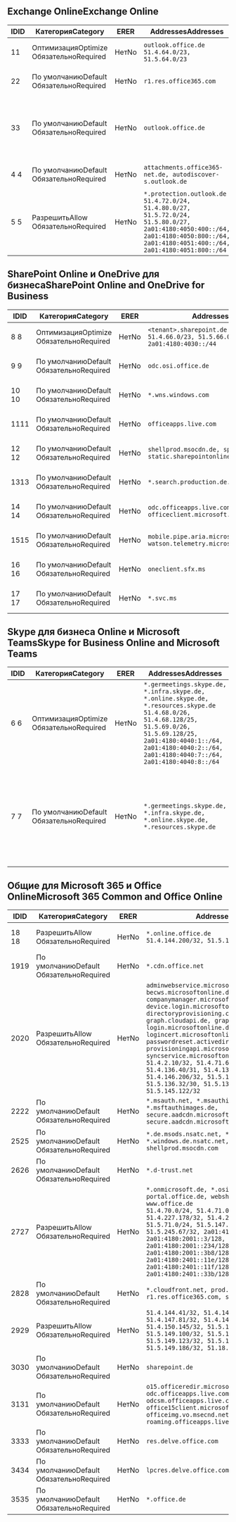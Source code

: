 <!--THIS FILE IS AUTOMATICALLY GENERATED. MANUAL CHANGES WILL BE OVERWRITTEN.-->
<!--Please contact the Office 365 Endpoints team with any questions.-->
<!--Germany endpoints version 2020120100-->
<!--File generated 2021-06-14 14:00:54.6697-->

## <a name="exchange-online"></a><span data-ttu-id="c2e32-101">Exchange Online</span><span class="sxs-lookup"><span data-stu-id="c2e32-101">Exchange Online</span></span>

<span data-ttu-id="c2e32-102">ID</span><span class="sxs-lookup"><span data-stu-id="c2e32-102">ID</span></span> | <span data-ttu-id="c2e32-103">Категория</span><span class="sxs-lookup"><span data-stu-id="c2e32-103">Category</span></span> | <span data-ttu-id="c2e32-104">ER</span><span class="sxs-lookup"><span data-stu-id="c2e32-104">ER</span></span> | <span data-ttu-id="c2e32-105">Addresses</span><span class="sxs-lookup"><span data-stu-id="c2e32-105">Addresses</span></span> | <span data-ttu-id="c2e32-106">Порты</span><span class="sxs-lookup"><span data-stu-id="c2e32-106">Ports</span></span>
-- | -------------------- | -- | ----------------------------------------------------------------------------------------------------------------------------------------------------------------------------------------- | -------------------------------
<span data-ttu-id="c2e32-107">1</span><span class="sxs-lookup"><span data-stu-id="c2e32-107">1</span></span> | <span data-ttu-id="c2e32-108">Оптимизация</span><span class="sxs-lookup"><span data-stu-id="c2e32-108">Optimize</span></span><BR><span data-ttu-id="c2e32-109">Обязательно</span><span class="sxs-lookup"><span data-stu-id="c2e32-109">Required</span></span> | <span data-ttu-id="c2e32-110">Нет</span><span class="sxs-lookup"><span data-stu-id="c2e32-110">No</span></span> | `outlook.office.de`<BR>`51.4.64.0/23, 51.5.64.0/23` | <span data-ttu-id="c2e32-111">**TCP:** 443, 80</span><span class="sxs-lookup"><span data-stu-id="c2e32-111">**TCP:** 443, 80</span></span>
<span data-ttu-id="c2e32-112">2</span><span class="sxs-lookup"><span data-stu-id="c2e32-112">2</span></span> | <span data-ttu-id="c2e32-113">По умолчанию</span><span class="sxs-lookup"><span data-stu-id="c2e32-113">Default</span></span><BR><span data-ttu-id="c2e32-114">Обязательно</span><span class="sxs-lookup"><span data-stu-id="c2e32-114">Required</span></span> | <span data-ttu-id="c2e32-115">Нет</span><span class="sxs-lookup"><span data-stu-id="c2e32-115">No</span></span> | `r1.res.office365.com` | <span data-ttu-id="c2e32-116">**TCP:** 443, 80</span><span class="sxs-lookup"><span data-stu-id="c2e32-116">**TCP:** 443, 80</span></span>
<span data-ttu-id="c2e32-117">3</span><span class="sxs-lookup"><span data-stu-id="c2e32-117">3</span></span> | <span data-ttu-id="c2e32-118">По умолчанию</span><span class="sxs-lookup"><span data-stu-id="c2e32-118">Default</span></span><BR><span data-ttu-id="c2e32-119">Обязательно</span><span class="sxs-lookup"><span data-stu-id="c2e32-119">Required</span></span> | <span data-ttu-id="c2e32-120">Нет</span><span class="sxs-lookup"><span data-stu-id="c2e32-120">No</span></span> | `outlook.office.de` | <span data-ttu-id="c2e32-121">**TCP:** 143, 25, 587, 993, 995</span><span class="sxs-lookup"><span data-stu-id="c2e32-121">**TCP:** 143, 25, 587, 993, 995</span></span>
<span data-ttu-id="c2e32-122">4 </span><span class="sxs-lookup"><span data-stu-id="c2e32-122">4</span></span> | <span data-ttu-id="c2e32-123">По умолчанию</span><span class="sxs-lookup"><span data-stu-id="c2e32-123">Default</span></span><BR><span data-ttu-id="c2e32-124">Обязательно</span><span class="sxs-lookup"><span data-stu-id="c2e32-124">Required</span></span> | <span data-ttu-id="c2e32-125">Нет</span><span class="sxs-lookup"><span data-stu-id="c2e32-125">No</span></span> | `attachments.office365-net.de, autodiscover-s.outlook.de` | <span data-ttu-id="c2e32-126">**TCP:** 443, 80</span><span class="sxs-lookup"><span data-stu-id="c2e32-126">**TCP:** 443, 80</span></span>
<span data-ttu-id="c2e32-127">5 </span><span class="sxs-lookup"><span data-stu-id="c2e32-127">5</span></span> | <span data-ttu-id="c2e32-128">Разрешить</span><span class="sxs-lookup"><span data-stu-id="c2e32-128">Allow</span></span><BR><span data-ttu-id="c2e32-129">Обязательно</span><span class="sxs-lookup"><span data-stu-id="c2e32-129">Required</span></span> | <span data-ttu-id="c2e32-130">Нет</span><span class="sxs-lookup"><span data-stu-id="c2e32-130">No</span></span> | `*.protection.outlook.de`<BR>`51.4.72.0/24, 51.4.80.0/27, 51.5.72.0/24, 51.5.80.0/27, 2a01:4180:4050:400::/64, 2a01:4180:4050:800::/64, 2a01:4180:4051:400::/64, 2a01:4180:4051:800::/64` | <span data-ttu-id="c2e32-131">**TCP:** 25, 443</span><span class="sxs-lookup"><span data-stu-id="c2e32-131">**TCP:** 25, 443</span></span>

## <a name="sharepoint-online-and-onedrive-for-business"></a><span data-ttu-id="c2e32-132">SharePoint Online и OneDrive для бизнеса</span><span class="sxs-lookup"><span data-stu-id="c2e32-132">SharePoint Online and OneDrive for Business</span></span>

<span data-ttu-id="c2e32-133">ID</span><span class="sxs-lookup"><span data-stu-id="c2e32-133">ID</span></span> | <span data-ttu-id="c2e32-134">Категория</span><span class="sxs-lookup"><span data-stu-id="c2e32-134">Category</span></span> | <span data-ttu-id="c2e32-135">ER</span><span class="sxs-lookup"><span data-stu-id="c2e32-135">ER</span></span> | <span data-ttu-id="c2e32-136">Addresses</span><span class="sxs-lookup"><span data-stu-id="c2e32-136">Addresses</span></span> | <span data-ttu-id="c2e32-137">Порты</span><span class="sxs-lookup"><span data-stu-id="c2e32-137">Ports</span></span>
-- | -------------------- | -- | ------------------------------------------------------------------------------ | ----------------
<span data-ttu-id="c2e32-138">8 </span><span class="sxs-lookup"><span data-stu-id="c2e32-138">8</span></span> | <span data-ttu-id="c2e32-139">Оптимизация</span><span class="sxs-lookup"><span data-stu-id="c2e32-139">Optimize</span></span><BR><span data-ttu-id="c2e32-140">Обязательно</span><span class="sxs-lookup"><span data-stu-id="c2e32-140">Required</span></span> | <span data-ttu-id="c2e32-141">Нет</span><span class="sxs-lookup"><span data-stu-id="c2e32-141">No</span></span> | `<tenant>.sharepoint.de`<BR>`51.4.66.0/23, 51.5.66.0/23, 2a01:4180:4030::/44` | <span data-ttu-id="c2e32-142">**TCP:** 443, 80</span><span class="sxs-lookup"><span data-stu-id="c2e32-142">**TCP:** 443, 80</span></span>
<span data-ttu-id="c2e32-143">9 </span><span class="sxs-lookup"><span data-stu-id="c2e32-143">9</span></span> | <span data-ttu-id="c2e32-144">По умолчанию</span><span class="sxs-lookup"><span data-stu-id="c2e32-144">Default</span></span><BR><span data-ttu-id="c2e32-145">Обязательно</span><span class="sxs-lookup"><span data-stu-id="c2e32-145">Required</span></span> | <span data-ttu-id="c2e32-146">Нет</span><span class="sxs-lookup"><span data-stu-id="c2e32-146">No</span></span> | `odc.osi.office.de` | <span data-ttu-id="c2e32-147">**TCP:** 443, 80</span><span class="sxs-lookup"><span data-stu-id="c2e32-147">**TCP:** 443, 80</span></span>
<span data-ttu-id="c2e32-148">10 </span><span class="sxs-lookup"><span data-stu-id="c2e32-148">10</span></span> | <span data-ttu-id="c2e32-149">По умолчанию</span><span class="sxs-lookup"><span data-stu-id="c2e32-149">Default</span></span><BR><span data-ttu-id="c2e32-150">Обязательно</span><span class="sxs-lookup"><span data-stu-id="c2e32-150">Required</span></span> | <span data-ttu-id="c2e32-151">Нет</span><span class="sxs-lookup"><span data-stu-id="c2e32-151">No</span></span> | `*.wns.windows.com` | <span data-ttu-id="c2e32-152">**TCP:** 443, 80</span><span class="sxs-lookup"><span data-stu-id="c2e32-152">**TCP:** 443, 80</span></span>
<span data-ttu-id="c2e32-153">11</span><span class="sxs-lookup"><span data-stu-id="c2e32-153">11</span></span> | <span data-ttu-id="c2e32-154">По умолчанию</span><span class="sxs-lookup"><span data-stu-id="c2e32-154">Default</span></span><BR><span data-ttu-id="c2e32-155">Обязательно</span><span class="sxs-lookup"><span data-stu-id="c2e32-155">Required</span></span> | <span data-ttu-id="c2e32-156">Нет</span><span class="sxs-lookup"><span data-stu-id="c2e32-156">No</span></span> | `officeapps.live.com` | <span data-ttu-id="c2e32-157">**TCP:** 443, 80</span><span class="sxs-lookup"><span data-stu-id="c2e32-157">**TCP:** 443, 80</span></span>
<span data-ttu-id="c2e32-158">12 </span><span class="sxs-lookup"><span data-stu-id="c2e32-158">12</span></span> | <span data-ttu-id="c2e32-159">По умолчанию</span><span class="sxs-lookup"><span data-stu-id="c2e32-159">Default</span></span><BR><span data-ttu-id="c2e32-160">Обязательно</span><span class="sxs-lookup"><span data-stu-id="c2e32-160">Required</span></span> | <span data-ttu-id="c2e32-161">Нет</span><span class="sxs-lookup"><span data-stu-id="c2e32-161">No</span></span> | `shellprod.msocdn.de, spoprod-a.akamaihd.net, static.sharepointonline.com` | <span data-ttu-id="c2e32-162">**TCP:** 443, 80</span><span class="sxs-lookup"><span data-stu-id="c2e32-162">**TCP:** 443, 80</span></span>
<span data-ttu-id="c2e32-163">13</span><span class="sxs-lookup"><span data-stu-id="c2e32-163">13</span></span> | <span data-ttu-id="c2e32-164">По умолчанию</span><span class="sxs-lookup"><span data-stu-id="c2e32-164">Default</span></span><BR><span data-ttu-id="c2e32-165">Обязательно</span><span class="sxs-lookup"><span data-stu-id="c2e32-165">Required</span></span> | <span data-ttu-id="c2e32-166">Нет</span><span class="sxs-lookup"><span data-stu-id="c2e32-166">No</span></span> | `*.search.production.de.azuretrafficmanager.de` | <span data-ttu-id="c2e32-167">**TCP:** 443</span><span class="sxs-lookup"><span data-stu-id="c2e32-167">**TCP:** 443</span></span>
<span data-ttu-id="c2e32-168">14 </span><span class="sxs-lookup"><span data-stu-id="c2e32-168">14</span></span> | <span data-ttu-id="c2e32-169">По умолчанию</span><span class="sxs-lookup"><span data-stu-id="c2e32-169">Default</span></span><BR><span data-ttu-id="c2e32-170">Обязательно</span><span class="sxs-lookup"><span data-stu-id="c2e32-170">Required</span></span> | <span data-ttu-id="c2e32-171">Нет</span><span class="sxs-lookup"><span data-stu-id="c2e32-171">No</span></span> | `odc.officeapps.live.com, officeclient.microsoft.com` | <span data-ttu-id="c2e32-172">**TCP:** 443, 80</span><span class="sxs-lookup"><span data-stu-id="c2e32-172">**TCP:** 443, 80</span></span>
<span data-ttu-id="c2e32-173">15</span><span class="sxs-lookup"><span data-stu-id="c2e32-173">15</span></span> | <span data-ttu-id="c2e32-174">По умолчанию</span><span class="sxs-lookup"><span data-stu-id="c2e32-174">Default</span></span><BR><span data-ttu-id="c2e32-175">Обязательно</span><span class="sxs-lookup"><span data-stu-id="c2e32-175">Required</span></span> | <span data-ttu-id="c2e32-176">Нет</span><span class="sxs-lookup"><span data-stu-id="c2e32-176">No</span></span> | `mobile.pipe.aria.microsoft.com, ssw.live.com, watson.telemetry.microsoft.com` | <span data-ttu-id="c2e32-177">**TCP:** 443, 80</span><span class="sxs-lookup"><span data-stu-id="c2e32-177">**TCP:** 443, 80</span></span>
<span data-ttu-id="c2e32-178">16 </span><span class="sxs-lookup"><span data-stu-id="c2e32-178">16</span></span> | <span data-ttu-id="c2e32-179">По умолчанию</span><span class="sxs-lookup"><span data-stu-id="c2e32-179">Default</span></span><BR><span data-ttu-id="c2e32-180">Обязательно</span><span class="sxs-lookup"><span data-stu-id="c2e32-180">Required</span></span> | <span data-ttu-id="c2e32-181">Нет</span><span class="sxs-lookup"><span data-stu-id="c2e32-181">No</span></span> | `oneclient.sfx.ms` | <span data-ttu-id="c2e32-182">**TCP:** 443, 80</span><span class="sxs-lookup"><span data-stu-id="c2e32-182">**TCP:** 443, 80</span></span>
<span data-ttu-id="c2e32-183">17 </span><span class="sxs-lookup"><span data-stu-id="c2e32-183">17</span></span> | <span data-ttu-id="c2e32-184">По умолчанию</span><span class="sxs-lookup"><span data-stu-id="c2e32-184">Default</span></span><BR><span data-ttu-id="c2e32-185">Обязательно</span><span class="sxs-lookup"><span data-stu-id="c2e32-185">Required</span></span> | <span data-ttu-id="c2e32-186">Нет</span><span class="sxs-lookup"><span data-stu-id="c2e32-186">No</span></span> | `*.svc.ms` | <span data-ttu-id="c2e32-187">**TCP:** 443, 80</span><span class="sxs-lookup"><span data-stu-id="c2e32-187">**TCP:** 443, 80</span></span>

## <a name="skype-for-business-online-and-microsoft-teams"></a><span data-ttu-id="c2e32-188">Skype для бизнеса Online и Microsoft Teams</span><span class="sxs-lookup"><span data-stu-id="c2e32-188">Skype for Business Online and Microsoft Teams</span></span>

<span data-ttu-id="c2e32-189">ID</span><span class="sxs-lookup"><span data-stu-id="c2e32-189">ID</span></span> | <span data-ttu-id="c2e32-190">Категория</span><span class="sxs-lookup"><span data-stu-id="c2e32-190">Category</span></span> | <span data-ttu-id="c2e32-191">ER</span><span class="sxs-lookup"><span data-stu-id="c2e32-191">ER</span></span> | <span data-ttu-id="c2e32-192">Addresses</span><span class="sxs-lookup"><span data-stu-id="c2e32-192">Addresses</span></span> | <span data-ttu-id="c2e32-193">Порты</span><span class="sxs-lookup"><span data-stu-id="c2e32-193">Ports</span></span>
-- | -------------------- | -- | ----------------------------------------------------------------------------------------------------------------------------------------------------------------------------------------------------------------------------------------------- | --------------------------------------------------
<span data-ttu-id="c2e32-194">6 </span><span class="sxs-lookup"><span data-stu-id="c2e32-194">6</span></span> | <span data-ttu-id="c2e32-195">Оптимизация</span><span class="sxs-lookup"><span data-stu-id="c2e32-195">Optimize</span></span><BR><span data-ttu-id="c2e32-196">Обязательно</span><span class="sxs-lookup"><span data-stu-id="c2e32-196">Required</span></span> | <span data-ttu-id="c2e32-197">Нет</span><span class="sxs-lookup"><span data-stu-id="c2e32-197">No</span></span> | `*.germeetings.skype.de, *.infra.skype.de, *.online.skype.de, *.resources.skype.de`<BR>`51.4.68.0/26, 51.4.68.128/25, 51.5.69.0/26, 51.5.69.128/25, 2a01:4180:4040:1::/64, 2a01:4180:4040:2::/64, 2a01:4180:4040:7::/64, 2a01:4180:4040:8::/64` | <span data-ttu-id="c2e32-198">**TCP:** 443, 80</span><span class="sxs-lookup"><span data-stu-id="c2e32-198">**TCP:** 443, 80</span></span><BR><span data-ttu-id="c2e32-199">**UDP:** 3478</span><span class="sxs-lookup"><span data-stu-id="c2e32-199">**UDP:** 3478</span></span>
<span data-ttu-id="c2e32-200">7 </span><span class="sxs-lookup"><span data-stu-id="c2e32-200">7</span></span> | <span data-ttu-id="c2e32-201">По умолчанию</span><span class="sxs-lookup"><span data-stu-id="c2e32-201">Default</span></span><BR><span data-ttu-id="c2e32-202">Обязательно</span><span class="sxs-lookup"><span data-stu-id="c2e32-202">Required</span></span> | <span data-ttu-id="c2e32-203">Нет</span><span class="sxs-lookup"><span data-stu-id="c2e32-203">No</span></span> | `*.germeetings.skype.de, *.infra.skype.de, *.online.skype.de, *.resources.skype.de` | <span data-ttu-id="c2e32-204">**TCP:** 5061, 50000–59999</span><span class="sxs-lookup"><span data-stu-id="c2e32-204">**TCP:** 5061, 50000-59999</span></span><BR><span data-ttu-id="c2e32-205">**UDP:** 50000–59999</span><span class="sxs-lookup"><span data-stu-id="c2e32-205">**UDP:** 50000-59999</span></span>

## <a name="microsoft-365-common-and-office-online"></a><span data-ttu-id="c2e32-206">Общие для Microsoft 365 и Office Online</span><span class="sxs-lookup"><span data-stu-id="c2e32-206">Microsoft 365 Common and Office Online</span></span>

<span data-ttu-id="c2e32-207">ID</span><span class="sxs-lookup"><span data-stu-id="c2e32-207">ID</span></span> | <span data-ttu-id="c2e32-208">Категория</span><span class="sxs-lookup"><span data-stu-id="c2e32-208">Category</span></span> | <span data-ttu-id="c2e32-209">ER</span><span class="sxs-lookup"><span data-stu-id="c2e32-209">ER</span></span> | <span data-ttu-id="c2e32-210">Addresses</span><span class="sxs-lookup"><span data-stu-id="c2e32-210">Addresses</span></span> | <span data-ttu-id="c2e32-211">Порты</span><span class="sxs-lookup"><span data-stu-id="c2e32-211">Ports</span></span>
-- | ------------------- | -- | -------------------------------------------------------------------------------------------------------------------------------------------------------------------------------------------------------------------------------------------------------------------------------------------------------------------------------------------------------------------------------------------------------------------------------------------------------------------------------------------------------------------------------------------------------------------------------------------------------------------------- | ----------------
<span data-ttu-id="c2e32-212">18 </span><span class="sxs-lookup"><span data-stu-id="c2e32-212">18</span></span> | <span data-ttu-id="c2e32-213">Разрешить</span><span class="sxs-lookup"><span data-stu-id="c2e32-213">Allow</span></span><BR><span data-ttu-id="c2e32-214">Обязательно</span><span class="sxs-lookup"><span data-stu-id="c2e32-214">Required</span></span> | <span data-ttu-id="c2e32-215">Нет</span><span class="sxs-lookup"><span data-stu-id="c2e32-215">No</span></span> | `*.online.office.de`<BR>`51.4.144.200/32, 51.5.149.3/32, 51.18.16.0/23` | <span data-ttu-id="c2e32-216">**TCP:** 443</span><span class="sxs-lookup"><span data-stu-id="c2e32-216">**TCP:** 443</span></span>
<span data-ttu-id="c2e32-217">19</span><span class="sxs-lookup"><span data-stu-id="c2e32-217">19</span></span> | <span data-ttu-id="c2e32-218">По умолчанию</span><span class="sxs-lookup"><span data-stu-id="c2e32-218">Default</span></span><BR><span data-ttu-id="c2e32-219">Обязательно</span><span class="sxs-lookup"><span data-stu-id="c2e32-219">Required</span></span> | <span data-ttu-id="c2e32-220">Нет</span><span class="sxs-lookup"><span data-stu-id="c2e32-220">No</span></span> | `*.cdn.office.net` | <span data-ttu-id="c2e32-221">**TCP:** 443</span><span class="sxs-lookup"><span data-stu-id="c2e32-221">**TCP:** 443</span></span>
<span data-ttu-id="c2e32-222">20</span><span class="sxs-lookup"><span data-stu-id="c2e32-222">20</span></span> | <span data-ttu-id="c2e32-223">Разрешить</span><span class="sxs-lookup"><span data-stu-id="c2e32-223">Allow</span></span><BR><span data-ttu-id="c2e32-224">Обязательно</span><span class="sxs-lookup"><span data-stu-id="c2e32-224">Required</span></span> | <span data-ttu-id="c2e32-225">Нет</span><span class="sxs-lookup"><span data-stu-id="c2e32-225">No</span></span> | `adminwebservice.microsoftonline.de, becws.microsoftonline.de, companymanager.microsoftonline.de, device.login.microsoftonline.de, directoryprovisioning.cloudapi.de, graph.cloudapi.de, graph.microsoft.de, login.microsoftonline.de, logincert.microsoftonline.de, pas.cloudapi.de, passwordreset.activedirectory.microsoftazure.de, provisioningapi.microsoftonline.de, syncservice.microsoftonline.de`<BR>`51.4.2.10/32, 51.4.71.61/32, 51.4.136.38/31, 51.4.136.40/31, 51.4.136.42/32, 51.4.146.38/32, 51.4.146.206/32, 51.5.16.7/32, 51.5.71.22/32, 51.5.136.32/30, 51.5.136.36/32, 51.5.145.29/32, 51.5.145.122/32` | <span data-ttu-id="c2e32-226">**TCP:** 443, 80</span><span class="sxs-lookup"><span data-stu-id="c2e32-226">**TCP:** 443, 80</span></span>
<span data-ttu-id="c2e32-227">22</span><span class="sxs-lookup"><span data-stu-id="c2e32-227">22</span></span> | <span data-ttu-id="c2e32-228">По умолчанию</span><span class="sxs-lookup"><span data-stu-id="c2e32-228">Default</span></span><BR><span data-ttu-id="c2e32-229">Обязательно</span><span class="sxs-lookup"><span data-stu-id="c2e32-229">Required</span></span> | <span data-ttu-id="c2e32-230">Нет</span><span class="sxs-lookup"><span data-stu-id="c2e32-230">No</span></span> | `*.msauth.net, *.msauthimages.de, *.msftauth.net, *.msftauthimages.de, secure.aadcdn.microsoftonline-p.com, secure.aadcdn.microsoftonline-p.de` | <span data-ttu-id="c2e32-231">**TCP:** 443, 80</span><span class="sxs-lookup"><span data-stu-id="c2e32-231">**TCP:** 443, 80</span></span>
<span data-ttu-id="c2e32-232">25</span><span class="sxs-lookup"><span data-stu-id="c2e32-232">25</span></span> | <span data-ttu-id="c2e32-233">По умолчанию</span><span class="sxs-lookup"><span data-stu-id="c2e32-233">Default</span></span><BR><span data-ttu-id="c2e32-234">Обязательно</span><span class="sxs-lookup"><span data-stu-id="c2e32-234">Required</span></span> | <span data-ttu-id="c2e32-235">Нет</span><span class="sxs-lookup"><span data-stu-id="c2e32-235">No</span></span> | `*.de.msods.nsatc.net, *.office.de.akadns.net, *.windows.de.nsatc.net, officehome.msocdn.de, shellprod.msocdn.com` | <span data-ttu-id="c2e32-236">**TCP:** 443, 80</span><span class="sxs-lookup"><span data-stu-id="c2e32-236">**TCP:** 443, 80</span></span>
<span data-ttu-id="c2e32-237">26</span><span class="sxs-lookup"><span data-stu-id="c2e32-237">26</span></span> | <span data-ttu-id="c2e32-238">По умолчанию</span><span class="sxs-lookup"><span data-stu-id="c2e32-238">Default</span></span><BR><span data-ttu-id="c2e32-239">Обязательно</span><span class="sxs-lookup"><span data-stu-id="c2e32-239">Required</span></span> | <span data-ttu-id="c2e32-240">Нет</span><span class="sxs-lookup"><span data-stu-id="c2e32-240">No</span></span> | `*.d-trust.net` | <span data-ttu-id="c2e32-241">**TCP:** 443, 80</span><span class="sxs-lookup"><span data-stu-id="c2e32-241">**TCP:** 443, 80</span></span>
<span data-ttu-id="c2e32-242">27</span><span class="sxs-lookup"><span data-stu-id="c2e32-242">27</span></span> | <span data-ttu-id="c2e32-243">Разрешить</span><span class="sxs-lookup"><span data-stu-id="c2e32-243">Allow</span></span><BR><span data-ttu-id="c2e32-244">Обязательно</span><span class="sxs-lookup"><span data-stu-id="c2e32-244">Required</span></span> | <span data-ttu-id="c2e32-245">Нет</span><span class="sxs-lookup"><span data-stu-id="c2e32-245">No</span></span> | `*.onmicrosoft.de, *.osi.office.de, office.de, portal.office.de, webshell.suite.office.de, www.office.de`<BR>`51.4.70.0/24, 51.4.71.0/24, 51.4.226.115/32, 51.4.227.178/32, 51.4.230.178/32, 51.5.70.0/24, 51.5.71.0/24, 51.5.147.48/32, 51.5.242.163/32, 51.5.245.67/32, 2a01:4180:2001::2/128, 2a01:4180:2001::3/128, 2a01:4180:2001::92/128, 2a01:4180:2001::234/128, 2a01:4180:2001::3b8/128, 2a01:4180:2401::5/128, 2a01:4180:2401::11e/128, 2a01:4180:2401::11f/128, 2a01:4180:2401::33b/128, 2a01:4180:2401::55b/128` | <span data-ttu-id="c2e32-246">**TCP:** 443, 80</span><span class="sxs-lookup"><span data-stu-id="c2e32-246">**TCP:** 443, 80</span></span>
<span data-ttu-id="c2e32-247">28</span><span class="sxs-lookup"><span data-stu-id="c2e32-247">28</span></span> | <span data-ttu-id="c2e32-248">По умолчанию</span><span class="sxs-lookup"><span data-stu-id="c2e32-248">Default</span></span><BR><span data-ttu-id="c2e32-249">Обязательно</span><span class="sxs-lookup"><span data-stu-id="c2e32-249">Required</span></span> | <span data-ttu-id="c2e32-250">Нет</span><span class="sxs-lookup"><span data-stu-id="c2e32-250">No</span></span> | `*.cloudfront.net, prod.msocdn.de, r1.res.office365.com, shellprod.msocdn.de` | <span data-ttu-id="c2e32-251">**TCP:** 443, 80</span><span class="sxs-lookup"><span data-stu-id="c2e32-251">**TCP:** 443, 80</span></span>
<span data-ttu-id="c2e32-252">29</span><span class="sxs-lookup"><span data-stu-id="c2e32-252">29</span></span> | <span data-ttu-id="c2e32-253">Разрешить</span><span class="sxs-lookup"><span data-stu-id="c2e32-253">Allow</span></span><BR><span data-ttu-id="c2e32-254">Обязательно</span><span class="sxs-lookup"><span data-stu-id="c2e32-254">Required</span></span> | <span data-ttu-id="c2e32-255">Нет</span><span class="sxs-lookup"><span data-stu-id="c2e32-255">No</span></span> | `51.4.144.41/32, 51.4.144.174/32, 51.4.145.38/32, 51.4.147.81/32, 51.4.147.233/32, 51.4.148.12/32, 51.4.150.145/32, 51.5.147.242/32, 51.5.149.100/32, 51.5.149.119/32, 51.5.149.123/32, 51.5.149.180/32, 51.5.149.186/32, 51.18.0.0/21` | <span data-ttu-id="c2e32-256">**TCP:** 443, 80</span><span class="sxs-lookup"><span data-stu-id="c2e32-256">**TCP:** 443, 80</span></span>
<span data-ttu-id="c2e32-257">30</span><span class="sxs-lookup"><span data-stu-id="c2e32-257">30</span></span> | <span data-ttu-id="c2e32-258">По умолчанию</span><span class="sxs-lookup"><span data-stu-id="c2e32-258">Default</span></span><BR><span data-ttu-id="c2e32-259">Обязательно</span><span class="sxs-lookup"><span data-stu-id="c2e32-259">Required</span></span> | <span data-ttu-id="c2e32-260">Нет</span><span class="sxs-lookup"><span data-stu-id="c2e32-260">No</span></span> | `sharepoint.de` | <span data-ttu-id="c2e32-261">**TCP:** 443, 80</span><span class="sxs-lookup"><span data-stu-id="c2e32-261">**TCP:** 443, 80</span></span>
<span data-ttu-id="c2e32-262">31</span><span class="sxs-lookup"><span data-stu-id="c2e32-262">31</span></span> | <span data-ttu-id="c2e32-263">По умолчанию</span><span class="sxs-lookup"><span data-stu-id="c2e32-263">Default</span></span><BR><span data-ttu-id="c2e32-264">Обязательно</span><span class="sxs-lookup"><span data-stu-id="c2e32-264">Required</span></span> | <span data-ttu-id="c2e32-265">Нет</span><span class="sxs-lookup"><span data-stu-id="c2e32-265">No</span></span> | `o15.officeredir.microsoft.com, odc.officeapps.live.com, odcsm.officeapps.live.com, office.microsoft.com, office15client.microsoft.com, officeimg.vo.msecnd.net, roaming.officeapps.live.com` | <span data-ttu-id="c2e32-266">**TCP:** 443, 80</span><span class="sxs-lookup"><span data-stu-id="c2e32-266">**TCP:** 443, 80</span></span>
<span data-ttu-id="c2e32-267">33</span><span class="sxs-lookup"><span data-stu-id="c2e32-267">33</span></span> | <span data-ttu-id="c2e32-268">По умолчанию</span><span class="sxs-lookup"><span data-stu-id="c2e32-268">Default</span></span><BR><span data-ttu-id="c2e32-269">Обязательно</span><span class="sxs-lookup"><span data-stu-id="c2e32-269">Required</span></span> | <span data-ttu-id="c2e32-270">Нет</span><span class="sxs-lookup"><span data-stu-id="c2e32-270">No</span></span> | `res.delve.office.com` | <span data-ttu-id="c2e32-271">**TCP:** 443</span><span class="sxs-lookup"><span data-stu-id="c2e32-271">**TCP:** 443</span></span>
<span data-ttu-id="c2e32-272">34</span><span class="sxs-lookup"><span data-stu-id="c2e32-272">34</span></span> | <span data-ttu-id="c2e32-273">По умолчанию</span><span class="sxs-lookup"><span data-stu-id="c2e32-273">Default</span></span><BR><span data-ttu-id="c2e32-274">Обязательно</span><span class="sxs-lookup"><span data-stu-id="c2e32-274">Required</span></span> | <span data-ttu-id="c2e32-275">Нет</span><span class="sxs-lookup"><span data-stu-id="c2e32-275">No</span></span> | `lpcres.delve.office.com` | <span data-ttu-id="c2e32-276">**TCP:** 443</span><span class="sxs-lookup"><span data-stu-id="c2e32-276">**TCP:** 443</span></span>
<span data-ttu-id="c2e32-277">35</span><span class="sxs-lookup"><span data-stu-id="c2e32-277">35</span></span> | <span data-ttu-id="c2e32-278">По умолчанию</span><span class="sxs-lookup"><span data-stu-id="c2e32-278">Default</span></span><BR><span data-ttu-id="c2e32-279">Обязательно</span><span class="sxs-lookup"><span data-stu-id="c2e32-279">Required</span></span> | <span data-ttu-id="c2e32-280">Нет</span><span class="sxs-lookup"><span data-stu-id="c2e32-280">No</span></span> | `*.office.de` | <span data-ttu-id="c2e32-281">**TCP:** 443, 80</span><span class="sxs-lookup"><span data-stu-id="c2e32-281">**TCP:** 443, 80</span></span>

